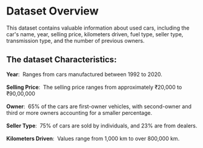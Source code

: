 # Dataset Overview
 This dataset contains valuable information about used cars, including the car's name, year, selling price, kilometers driven, fuel type, seller type, transmission type, and the number of previous owners.
 ## The dataset Characteristics:<br>

 **Year**:&nbsp; Ranges from cars manufactured between 1992 to 2020. <br>
 <br>
 **Selling Price**: &nbsp;The selling price ranges from approximately ₹20,000 to ₹90,00,000 <br>
 <br>
 **Owner**: &nbsp;65% of the cars are first-owner vehicles, with second-owner and third or more owners accounting for a smaller percentage. <br>
 <br>
 **Seller Type**: &nbsp;75% of cars are sold by individuals, and 23% are from dealers.<br>
 <br>
 **Kilometers Driven**:&nbsp; Values range from 1,000 km to over 800,000 km.<br>
 
 
 
 
